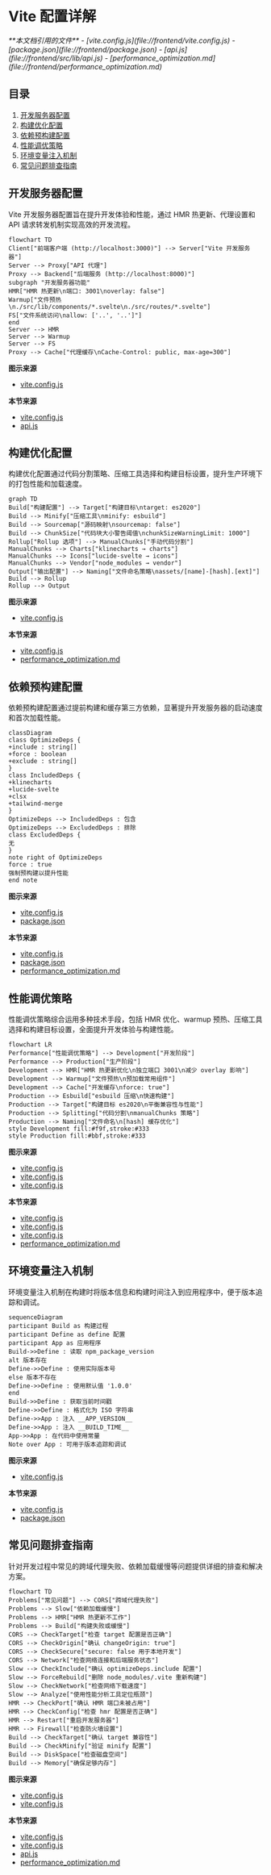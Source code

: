 # Vite 配置详解

<cite>
**本文档引用的文件**   
- [vite.config.js](file://frontend/vite.config.js)
- [package.json](file://frontend/package.json)
- [api.js](file://frontend/src/lib/api.js)
- [performance_optimization.md](file://frontend/performance_optimization.md)
</cite>

## 目录
1. [开发服务器配置](#开发服务器配置)
2. [构建优化配置](#构建优化配置)
3. [依赖预构建配置](#依赖预构建配置)
4. [性能调优策略](#性能调优策略)
5. [环境变量注入机制](#环境变量注入机制)
6. [常见问题排查指南](#常见问题排查指南)

## 开发服务器配置

Vite 开发服务器配置旨在提升开发体验和性能，通过 HMR 热更新、代理设置和 API 请求转发机制实现高效的开发流程。

```mermaid
flowchart TD
Client["前端客户端 (http://localhost:3000)"] --> Server["Vite 开发服务器"]
Server --> Proxy["API 代理"]
Proxy --> Backend["后端服务 (http://localhost:8000)"]
subgraph "开发服务器功能"
HMR["HMR 热更新\n端口: 3001\noverlay: false"]
Warmup["文件预热\n./src/lib/components/*.svelte\n./src/routes/*.svelte"]
FS["文件系统访问\nallow: ['..', '..']"]
end
Server --> HMR
Server --> Warmup
Server --> FS
Proxy --> Cache["代理缓存\nCache-Control: public, max-age=300"]
```

**图示来源**
- [vite.config.js](file://frontend/vite.config.js#L10-L45)

**本节来源**
- [vite.config.js](file://frontend/vite.config.js#L10-L45)
- [api.js](file://frontend/src/lib/api.js#L1-L10)

## 构建优化配置

构建优化配置通过代码分割策略、压缩工具选择和构建目标设置，提升生产环境下的打包性能和加载速度。

```mermaid
graph TD
Build["构建配置"] --> Target["构建目标\ntarget: es2020"]
Build --> Minify["压缩工具\nminify: esbuild"]
Build --> Sourcemap["源码映射\nsourcemap: false"]
Build --> ChunkSize["代码块大小警告阈值\nchunkSizeWarningLimit: 1000"]
Rollup["Rollup 选项"] --> ManualChunks["手动代码分割"]
ManualChunks --> Charts["klinecharts → charts"]
ManualChunks --> Icons["lucide-svelte → icons"]
ManualChunks --> Vendor["node_modules → vendor"]
Output["输出配置"] --> Naming["文件命名策略\nassets/[name]-[hash].[ext]"]
Build --> Rollup
Rollup --> Output
```

**图示来源**
- [vite.config.js](file://frontend/vite.config.js#L48-L72)

**本节来源**
- [vite.config.js](file://frontend/vite.config.js#L48-L72)
- [performance_optimization.md](file://frontend/performance_optimization.md#L20-L35)

## 依赖预构建配置

依赖预构建配置通过提前构建和缓存第三方依赖，显著提升开发服务器的启动速度和首次加载性能。

```mermaid
classDiagram
class OptimizeDeps {
+include : string[]
+force : boolean
+exclude : string[]
}
class IncludedDeps {
+klinecharts
+lucide-svelte
+clsx
+tailwind-merge
}
OptimizeDeps --> IncludedDeps : 包含
OptimizeDeps --> ExcludedDeps : 排除
class ExcludedDeps {
无
}
note right of OptimizeDeps
force : true
强制预构建以提升性能
end note
```

**图示来源**
- [vite.config.js](file://frontend/vite.config.js#L74-L79)
- [package.json](file://frontend/package.json#L25-L28)

**本节来源**
- [vite.config.js](file://frontend/vite.config.js#L74-L79)
- [package.json](file://frontend/package.json#L25-L28)
- [performance_optimization.md](file://frontend/performance_optimization.md#L12-L18)

## 性能调优策略

性能调优策略综合运用多种技术手段，包括 HMR 优化、warmup 预热、压缩工具选择和构建目标设置，全面提升开发体验与构建性能。

```mermaid
flowchart LR
Performance["性能调优策略"] --> Development["开发阶段"]
Performance --> Production["生产阶段"]
Development --> HMR["HMR 热更新优化\n独立端口 3001\n减少 overlay 影响"]
Development --> Warmup["文件预热\n预加载常用组件"]
Development --> Cache["开发缓存\nforce: true"]
Production --> Esbuild["esbuild 压缩\n快速构建"]
Production --> Target["构建目标 es2020\n平衡兼容性与性能"]
Production --> Splitting["代码分割\nmanualChunks 策略"]
Production --> Naming["文件命名\n[hash] 缓存优化"]
style Development fill:#f9f,stroke:#333
style Production fill:#bbf,stroke:#333
```

**图示来源**
- [vite.config.js](file://frontend/vite.config.js#L10-L22)
- [vite.config.js](file://frontend/vite.config.js#L48-L72)
- [vite.config.js](file://frontend/vite.config.js#L83-L86)

**本节来源**
- [vite.config.js](file://frontend/vite.config.js#L10-L22)
- [vite.config.js](file://frontend/vite.config.js#L48-L72)
- [vite.config.js](file://frontend/vite.config.js#L83-L86)
- [performance_optimization.md](file://frontend/performance_optimization.md#L1-L100)

## 环境变量注入机制

环境变量注入机制在构建时将版本信息和构建时间注入到应用程序中，便于版本追踪和调试。

```mermaid
sequenceDiagram
participant Build as 构建过程
participant Define as define 配置
participant App as 应用程序
Build->>Define : 读取 npm_package_version
alt 版本存在
Define->>Define : 使用实际版本号
else 版本不存在
Define->>Define : 使用默认值 '1.0.0'
end
Build->>Define : 获取当前时间戳
Define->>Define : 格式化为 ISO 字符串
Define->>App : 注入 __APP_VERSION__
Define->>App : 注入 __BUILD_TIME__
App->>App : 在代码中使用常量
Note over App : 可用于版本追踪和调试
```

**图示来源**
- [vite.config.js](file://frontend/vite.config.js#L88-L91)

**本节来源**
- [vite.config.js](file://frontend/vite.config.js#L88-L91)
- [package.json](file://frontend/package.json#L2-L3)

## 常见问题排查指南

针对开发过程中常见的跨域代理失败、依赖加载缓慢等问题提供详细的排查和解决方案。

```mermaid
flowchart TD
Problems["常见问题"] --> CORS["跨域代理失败"]
Problems --> Slow["依赖加载缓慢"]
Problems --> HMR["HMR 热更新不工作"]
Problems --> Build["构建失败或缓慢"]
CORS --> CheckTarget["检查 target 配置是否正确"]
CORS --> CheckOrigin["确认 changeOrigin: true"]
CORS --> CheckSecure["secure: false 用于本地开发"]
CORS --> Network["检查网络连接和后端服务状态"]
Slow --> CheckInclude["确认 optimizeDeps.include 配置"]
Slow --> ForceRebuild["删除 node_modules/.vite 重新构建"]
Slow --> CheckNetwork["检查网络下载速度"]
Slow --> Analyze["使用性能分析工具定位瓶颈"]
HMR --> CheckPort["确认 HMR 端口未被占用"]
HMR --> CheckConfig["检查 hmr 配置是否正确"]
HMR --> Restart["重启开发服务器"]
HMR --> Firewall["检查防火墙设置"]
Build --> CheckTarget["确认 target 兼容性"]
Build --> CheckMinify["验证 minify 配置"]
Build --> DiskSpace["检查磁盘空间"]
Build --> Memory["确保足够内存"]
```

**图示来源**
- [vite.config.js](file://frontend/vite.config.js#L24-L39)
- [vite.config.js](file://frontend/vite.config.js#L74-L79)

**本节来源**
- [vite.config.js](file://frontend/vite.config.js#L24-L39)
- [vite.config.js](file://frontend/vite.config.js#L74-L79)
- [api.js](file://frontend/src/lib/api.js#L1-L10)
- [performance_optimization.md](file://frontend/performance_optimization.md#L101-L172)